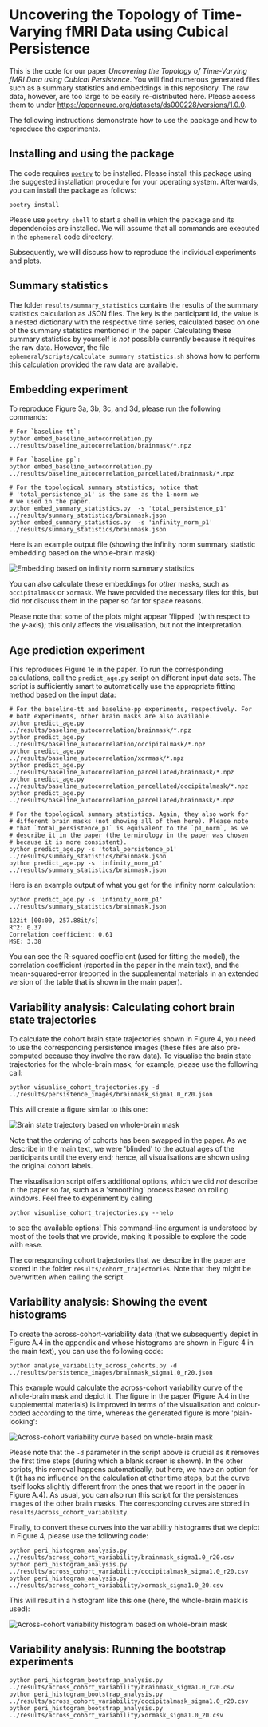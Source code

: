 # Uncovering the Topology of Time-Varying fMRI Data using Cubical Persistence

This is the code for our paper *Uncovering the Topology of Time-Varying fMRI Data using Cubical Persistence*.
You will find numerous generated files such as a summary statistics and
embeddings in this repository. The raw data, however, are too large to
be easily re-distributed here. Please access them to under https://openneuro.org/datasets/ds000228/versions/1.0.0.

The following instructions demonstrate how to use the package and how to
reproduce the experiments.

## Installing and using the package

The code requires [`poetry`](https://python-poetry.org) to be installed.
Please install this package using the suggested installation procedure
for your operating system. Afterwards, you can install the package as
follows:

```
poetry install
```

Please use `poetry shell` to start a shell in which the
package and its dependencies are installed. We will assume that all
commands are executed in the `ephemeral` code directory.

Subsequently, we will discuss how to reproduce the individual
experiments and plots.

## Summary statistics

The folder `results/summary_statistics` contains the results of the
summary statistics calculation as JSON files. The key is the participant
id, the value is a nested dictionary with the respective time series,
calculated based on one of the summary statistics mentioned in the
paper. Calculating these summary statistics by yourself is *not*
possible currently because it requires the raw data. However, the file
`ephemeral/scripts/calculate_summary_statistics.sh` shows how to perform
this calculation provided the raw data are available.

## Embedding experiment

To reproduce Figure 3a, 3b, 3c, and 3d, please run the following
commands:

    # For `baseline-tt`:
    python embed_baseline_autocorrelation.py ../results/baseline_autocorrelation/brainmask/*.npz

    # For `baseline-pp`:
    python embed_baseline_autocorrelation.py ../results/baseline_autocorrelation_parcellated/brainmask/*.npz

    # For the topological summary statistics; notice that
    # 'total_persistence_p1' is the same as the 1-norm we
    # we used in the paper.
    python embed_summary_statistics.py  -s 'total_persistence_p1' ../results/summary_statistics/brainmask.json
    python embed_summary_statistics.py  -s 'infinity_norm_p1' ../results/summary_statistics/brainmask.json

Here is an example output file&nbsp;(showing the infinity norm summary
statistic embedding based on the whole-brain mask):

![Embedding based on infinity norm summary statistics](./examples/embedding_infinity_norm.png)

You can also calculate these embeddings for *other* masks, such as
`occipitalmask` or `xormask`. We have provided the necessary files
for this, but did *not* discuss them in the paper so far for space
reasons.

Please note that some of the plots might appear 'flipped' (with respect
to the y-axis); this only affects the visualisation, but not the
interpretation.

## Age prediction experiment

This reproduces Figure 1e in the paper.
To run the corresponding calculations, call the `predict_age.py` script
on different input data sets. The script is sufficiently smart to
automatically use the appropriate fitting method based on the input
data:

    # For the baseline-tt and baseline-pp experiments, respectively. For
    # both experiments, other brain masks are also available.
    python predict_age.py ../results/baseline_autocorrelation/brainmask/*.npz
    python predict_age.py ../results/baseline_autocorrelation/occipitalmask/*.npz
    python predict_age.py ../results/baseline_autocorrelation/xormask/*.npz
    python predict_age.py ../results/baseline_autocorrelation_parcellated/brainmask/*.npz
    python predict_age.py ../results/baseline_autocorrelation_parcellated/occipitalmask/*.npz
    python predict_age.py ../results/baseline_autocorrelation_parcellated/brainmask/*.npz

    # For the topological summary statistics. Again, they also work for
    # different brain masks (not showing all of them here). Please note
    # that `total_persistence_p1` is equivalent to the `p1_norm`, as we
    # describe it in the paper (the terminology in the paper was chosen
    # because it is more consistent).
    python predict_age.py -s 'total_persistence_p1' ../results/summary_statistics/brainmask.json
    python predict_age.py -s 'infinity_norm_p1' ../results/summary_statistics/brainmask.json

Here is an example output of what you get for the infinity norm
calculation:

    python predict_age.py -s 'infinity_norm_p1' ../results/summary_statistics/brainmask.json

    122it [00:00, 257.88it/s]
    R^2: 0.37
    Correlation coefficient: 0.61
    MSE: 3.38

You can see the R-squared coefficient&nbsp;(used for fitting the model),
the correlation coefficient&nbsp;(reported in the paper in the main
text), and the mean-squared-error&nbsp;(reported in the supplemental
materials in an extended version of the table that is shown in the main
paper).

## Variability analysis: Calculating cohort brain state trajectories

To calculate the cohort brain state trajectories shown in Figure 4, you
need to use the corresponding persistence images&nbsp;(these files are
also pre-computed because they involve the raw data). To visualise the
brain state trajectories for the whole-brain mask, for example, please
use the following call: 

    python visualise_cohort_trajectories.py -d ../results/persistence_images/brainmask_sigma1.0_r20.json

This will create a figure similar to this one:

![Brain state trajectory based on whole-brain mask](./examples/cohort_brain_state_trajectories_bm.png)

Note that the *ordering* of cohorts has been swapped in the paper. As
we describe in the main text, we were 'blinded' to the actual ages of
the participants until the every end; hence, all visualisations are
shown using the original cohort labels.

The visualisation script offers additional options, which we did *not*
describe in the paper so far, such as a 'smoothing' process based on
rolling windows. Feel free to experiment by calling 

    python visualise_cohort_trajectories.py --help

to see the available options! This command-line argument is understood
by most of the tools that we provide, making it possible to explore the
code with ease.

The corresponding cohort trajectories that we  describe in the paper are
stored in the folder `results/cohort_trajectories`. Note that they might
be overwritten when calling the script.

## Variability analysis: Showing the event histograms

To create the across-cohort-variability data&nbsp;(that we subsequently
depict in Figure A.4 in the appendix and whose histograms are shown in
Figure 4 in the main text), you can use the following code:

    python analyse_variability_across_cohorts.py -d ../results/persistence_images/brainmask_sigma1.0_r20.json

This example would calculate the across-cohort variability curve of the
whole-brain mask and depict it. The figure in the paper&nbsp;(Figure A.4
in the supplemental materials) is improved in terms of the visualisation
and colour-coded according to the time, whereas the generated figure is
more 'plain-looking':

![Across-cohort variability curve based on whole-brain mask](./examples/across_cohort_variability_curve_bm.png)

Please note that the `-d` parameter in the script above is crucial as it
removes the first time steps&nbsp;(during which a blank screen is shown).
In the other scripts, this removal happens automatically, but here, we
have an option for it&nbsp;(it has no influence on the calculation at
other time steps, but the curve itself looks slightly different from the
ones that we report in the paper in Figure A.4). As usual, you can also
run this script for the persistences images of the other brain masks.
The corresponding curves are stored in `results/across_cohort_variability`.

Finally, to convert these curves into the variability histograms that we
depict in Figure 4, please use the following code:

    python peri_histogram_analysis.py ../results/across_cohort_variability/brainmask_sigma1.0_r20.csv
    python peri_histogram_analysis.py ../results/across_cohort_variability/occipitalmask_sigma1.0_r20.csv
    python peri_histogram_analysis.py ../results/across_cohort_variability/xormask_sigma1.0_20.csv

This will result in a histogram like this one&nbsp;(here, the whole-brain mask is used):

![Across-cohort variability histogram based on whole-brain mask](./examples/across_cohort_variability_histogram_bm.png)

## Variability analysis: Running the bootstrap experiments

    python peri_histogram_bootstrap_analysis.py ../results/across_cohort_variability/brainmask_sigma1.0_r20.csv
    python peri_histogram_bootstrap_analysis.py ../results/across_cohort_variability/occipitalmask_sigma1.0_r20.csv
    python peri_histogram_bootstrap_analysis.py ../results/across_cohort_variability/xormask_sigma1.0_20.csv
